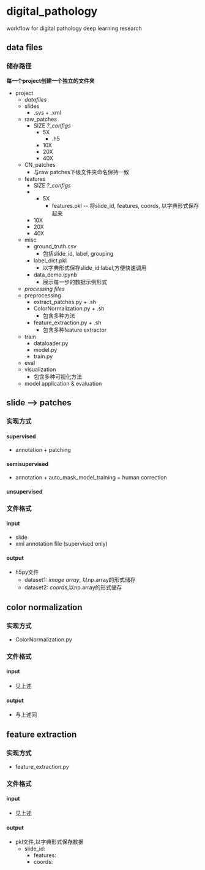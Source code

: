 # digital_pathology
workflow for digital pathology deep learning research

## data files

### 储存路径

**每一个project创建一个独立的文件夹**
- project
	- *datafiles*
	- slides
		- .svs + .xml
	- raw_patches
		- SIZE _?_\_*configs*
			- 5X
				- .h5
			- 10X
			- 20X
			- 40X
	- CN_patches
		- 与raw patches下级文件夹命名保持一致
	- features
		- SIZE _?_\_*configs*
		- - 5X
			- features.pkl -- 将slide_id, features, coords, 以字典形式保存起来
		- 10X
		- 20X
		- 40X
	- misc
		- ground_truth.csv
			- 包括slide_id, label, grouping
		- label_dict.pkl
			- 以字典形式保存slide_id:label,方便快速调用
		- data_demo.ipynb
			- 展示每一步的数据示例形式
	- *processing files*
	- preprocessing
		- extract_patches.py + .sh
		- ColorNormalization.py + .sh
			- 包含多种方法
		- feature_extraction.py + .sh
			- 包含多种feature extractor
	- train
		- dataloader.py
		- model.py
		- train.py
	- eval
	- visualization
		- 包含多种可视化方法
	- model application & evaluation

## slide --> patches

### 实现方式
#### supervised

- annotation + patching
#### semisupervised
- annotation + auto_mask_model_training + human correction
#### unsupervised

### 文件格式
#### input
- slide
- xml annotation file (supervised only)
#### output
- h5py文件
	- dataset1: *image array*, 以np.array的形式储存
	- dataset2: *coords*,以np.array的形式储存
## color normalization
### 实现方式

- ColorNormalization.py
### 文件格式

#### input
- 见上述
#### output
- 与上述同
## feature extraction

### 实现方式

- feature_extraction.py
### 文件格式
#### input
- 见上述
#### output
- pkl文件,以字典形式保存数据
	- slide_id:
		- features:
		- coords:
